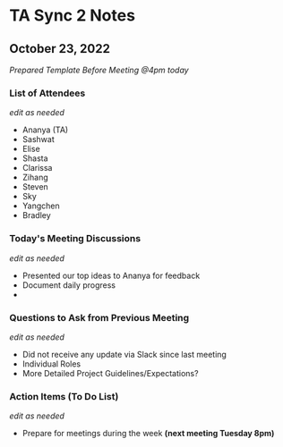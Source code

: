 # TA Sync 2 Notes
## October 23, 2022

*Prepared Template Before Meeting @4pm today*

### List of Attendees 
*edit as needed*
- Ananya (TA)
- Sashwat 
- Elise
- Shasta 
- Clarissa 
- Zihang 
- Steven 
- Sky 
- Yangchen 
- Bradley

### Today's Meeting Discussions
*edit as needed*
- Presented our top ideas to Ananya for feedback
- Document daily progress
- 

### Questions to Ask from Previous Meeting
*edit as needed*
- Did not receive any update via Slack since last meeting
- Individual Roles
- More Detailed Project Guidelines/Expectations?

### Action Items (To Do List)
*edit as needed*
- Prepare for meetings during the week **(next meeting Tuesday 8pm)**
